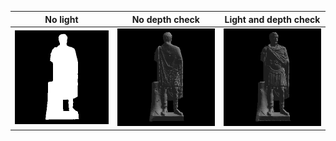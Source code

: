|           No light           |         No depth check         | Light and depth check |
|-----------------------------------|------------------------------|---|
| ![img](/renders/stbpng1.png?raw=true) | ![img](renders/stbpng2.png?raw=true) | ![img](renders/stbpng3.png?raw=true) |